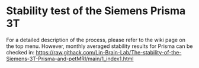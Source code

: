 # Stability test of the Siemens Prisma 3T	

For a detailed description of the process, please refer to the wiki page on the top menu. However, monthly averaged stability results for Prisma can be checked in:
https://raw.githack.com/Lin-Brain-Lab/The-stability-of-the-Siemens-3T-Prisma-and-petMRI/main/1_index1.html
